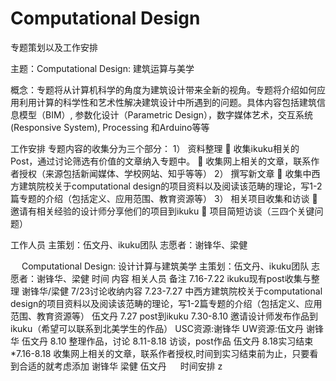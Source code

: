 # Computational Design
专题策划以及工作安排

主题：Computational Design: 建筑运算与美学

概念：专题将从计算机科学的角度为建筑设计带来全新的视角。专题将介绍如何应用利用计算的科学性和艺术性解决建筑设计中所遇到的问题。具体内容包括建筑信息模型（BIM）, 参数化设计（Parametric Design），数字媒体艺术，交互系统(Responsive System), Processing 和Arduino等等

工作安排
专题内容的收集分为三个部分：
1）	资料整理
	收集ikuku相关的Post，通过讨论筛选有价值的文章纳入专题中。
	收集网上相关的文章，联系作者授权（来源包括新闻媒体、学校网站、知乎等等）
2）	撰写新文章
	收集中西方建筑院校关于computational design的项目资料以及阅读该范畴的理论，写1-2篇专题的介绍（包括定义、应用范围、教育资源等）
3）	相关项目收集和访谈
	邀请有相关经验的设计师分享他们的项目到ikuku
	项目简短访谈（三四个关键问题）

工作人员
主策划：伍文丹、ikuku团队
志愿者：谢锋华、梁健

 
Computational Design: 设计计算与建筑美学
主策划：伍文丹、ikuku团队
志愿者：谢锋华、梁健
时间	内容	相关人员	备注
7.16-7.22	ikuku现有post收集与整理	谢锋华/梁健	7/23讨论收纳内容
7.23-7.27	中西方建筑院校关于computational design的项目资料以及阅读该范畴的理论，写1-2篇专题的介绍（包括定义、应用范围、教育资源等）	伍文丹	7.27 post到ikuku
7.30-8.10	邀请设计师发布作品到ikuku（希望可以联系到北美学生的作品）
USC资源:谢锋华
UW资源:伍文丹	谢锋华
伍文丹	8.10 整理作品，讨论
8.11-8.18	访谈，post作品	伍文丹	8.18实习结束
*7.16-8.18	收集网上相关的文章，联系作者授权,时间到实习结束前为止，只要看到合适的就考虑添加	谢锋华
梁健
伍文丹	　
时间安排
z

